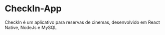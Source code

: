 # CheckIn-App
CheckIn é um aplicativo para reservas de cinemas, desenvolvido em React Native, NodeJs e MySQL
